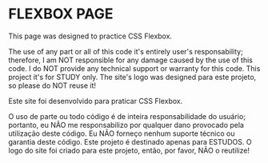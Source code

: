 # FLEXBOX PAGE

This page was designed to practice CSS Flexbox.

The use of any part or all of this code it's entirely user's responsability; therefore,
I am NOT responsible for any damage caused by the use of this code. 
I do NOT provide any technical support or warranty for this code.
This project it's for STUDY only.
The site's logo was designed para este projeto, so please do NOT reuse it!

Este site foi desenvolvido para praticar CSS Flexbox.

O uso de parte ou todo código é de inteira responsabilidade do usuário; portanto,
eu NÃO me responsabilizo por qualquer dano provocado pela utilização deste código. 
Eu NÃO forneço nenhum suporte técnico ou garantia deste código.
Este projeto é destinado apenas para ESTUDOS.
O logo do site foi criado para este projeto, então, por favor, NÃO o reutilize!




